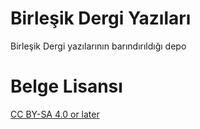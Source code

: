 # Birleşik Dergi Yazıları

Birleşik Dergi yazılarının barındırıldığı depo

# Belge Lisansı

[CC BY-SA 4.0 or later](by-sa.markdown)
